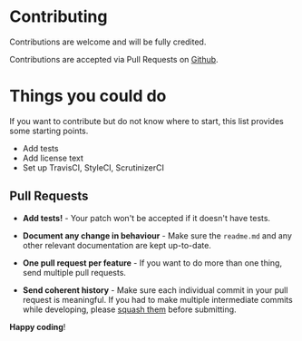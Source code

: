 # Contributing

Contributions are welcome and will be fully credited.

Contributions are accepted via Pull Requests on [Github](https://github.com/dogedev/laravelapidocumenter).

# Things you could do
If you want to contribute but do not know where to start, this list provides some starting points.
- Add tests
- Add license text
- Set up TravisCI, StyleCI, ScrutinizerCI

## Pull Requests

- **Add tests!** - Your patch won't be accepted if it doesn't have tests.

- **Document any change in behaviour** - Make sure the `readme.md` and any other relevant documentation are kept up-to-date.

- **One pull request per feature** - If you want to do more than one thing, send multiple pull requests.

- **Send coherent history** - Make sure each individual commit in your pull request is meaningful. If you had to make multiple intermediate commits while developing, please [squash them](http://www.git-scm.com/book/en/v2/Git-Tools-Rewriting-History#Changing-Multiple-Commit-Messages) before submitting.


**Happy coding**!

